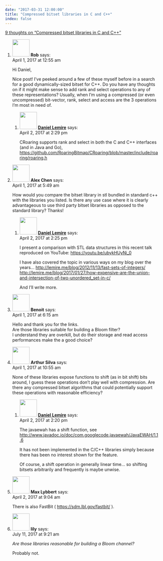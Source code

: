 ```yaml
---
date: "2017-03-31 12:00:00"
title: "Compressed bitset libraries in C and C++"
index: false
---
```


[9 thoughts on &ldquo;Compressed bitset libraries in C and C++&rdquo;](/lemire/blog/2017/03-31-compressed-bitset-libraries-in-c-and-c)

<ol class="comment-list">
<li id="comment-276919" class="comment even thread-even depth-1 parent">
<div class="comment-author vcard">
<img alt src="https://secure.gravatar.com/avatar/7c817f972df58e0bbda28335dc05f641?s=56&#038;d=mm&#038;r=g" srcset="https://secure.gravatar.com/avatar/7c817f972df58e0bbda28335dc05f641?s=112&#038;d=mm&#038;r=g 2x" class="avatar avatar-56 photo" height="56" width="56" decoding="async" /> <b class="fn">Rob</b> <span class="says">says:</span> </div>
<div class="comment-metadata"><time datetime="2017-04-01T00:55:02+00:00">April 1, 2017 at 12:55 am</time></a> </div>
<div class="comment-content">
<p>Hi Daniel,</p>
<p> Nice post! I&rsquo;ve peeked around a few of these myself before in a search for a good dynamically-sized bitset for C++. Do you have any thoughts on if it might make sense to add rank and select operations to any of these representations? Usually, when I&rsquo;m using a compressed (or even uncompressed) bit-vector, rank, select and access are the 3 operations I&rsquo;m most in need of.</p>
</div>
<ol class="children">
<li id="comment-277060" class="comment byuser comment-author-lemire bypostauthor odd alt depth-2">
<div class="comment-author vcard">
<img alt src="https://secure.gravatar.com/avatar/2ca999bef9535950f5b84281a4dab006?s=56&#038;d=mm&#038;r=g" srcset="https://secure.gravatar.com/avatar/2ca999bef9535950f5b84281a4dab006?s=112&#038;d=mm&#038;r=g 2x" class="avatar avatar-56 photo" height="56" width="56" decoding="async" /> <b class="fn"><a href="https://lemire.me/en/" class="url" rel="ugc">Daniel Lemire</a></b> <span class="says">says:</span> </div>
<div class="comment-metadata"><time datetime="2017-04-02T14:29:35+00:00">April 2, 2017 at 2:29 pm</time></a> </div>
<div class="comment-content">
<p>CRoaring supports rank and select in both the C and C++ interfaces (and in Java and Go), <a href="https://github.com/RoaringBitmap/CRoaring/blob/master/include/roaring/roaring.h" rel="nofollow ugc">https://github.com/RoaringBitmap/CRoaring/blob/master/include/roaring/roaring.h</a></p>
</div>
</li>
</ol>
</li>
<li id="comment-276946" class="comment even thread-odd thread-alt depth-1 parent">
<div class="comment-author vcard">
<img alt src="https://secure.gravatar.com/avatar/fce38b7ce8e69d16fe8a26382a5d4a5a?s=56&#038;d=mm&#038;r=g" srcset="https://secure.gravatar.com/avatar/fce38b7ce8e69d16fe8a26382a5d4a5a?s=112&#038;d=mm&#038;r=g 2x" class="avatar avatar-56 photo" height="56" width="56" loading="lazy" decoding="async" /> <b class="fn">Alex Chen</b> <span class="says">says:</span> </div>
<div class="comment-metadata"><time datetime="2017-04-01T05:49:28+00:00">April 1, 2017 at 5:49 am</time></a> </div>
<div class="comment-content">
<p>How would you compare the bitset library in stl bundled in standard c++ with the libraries you listed. Is there any use case where it is clearly advantageous to use third party bitset libraries as opposed to the standard library? Thanks!</p>
</div>
<ol class="children">
<li id="comment-277059" class="comment byuser comment-author-lemire bypostauthor odd alt depth-2">
<div class="comment-author vcard">
<img alt src="https://secure.gravatar.com/avatar/2ca999bef9535950f5b84281a4dab006?s=56&#038;d=mm&#038;r=g" srcset="https://secure.gravatar.com/avatar/2ca999bef9535950f5b84281a4dab006?s=112&#038;d=mm&#038;r=g 2x" class="avatar avatar-56 photo" height="56" width="56" loading="lazy" decoding="async" /> <b class="fn"><a href="https://lemire.me/en/" class="url" rel="ugc">Daniel Lemire</a></b> <span class="says">says:</span> </div>
<div class="comment-metadata"><time datetime="2017-04-02T14:25:09+00:00">April 2, 2017 at 2:25 pm</time></a> </div>
<div class="comment-content">
<p>I present a comparison with STL data structures in this recent talk reproduced on YouTube: <a href="https://youtu.be/ubykHUyNi_0" rel="nofollow ugc">https://youtu.be/ubykHUyNi_0</a></p>
<p>I have also covered the topic in various ways on my blog over the years&#8230; <a href="https://lemire.me/blog/2012/11/13/fast-sets-of-integers/" rel="ugc">http://lemire.me/blog/2012/11/13/fast-sets-of-integers/</a><br/>
<a href="https://lemire.me/blog/2017/01/27/how-expensive-are-the-union-and-intersection-of-two-unordered_set-in-c/" rel="ugc">http://lemire.me/blog/2017/01/27/how-expensive-are-the-union-and-intersection-of-two-unordered_set-in-c/</a></p>
<p>And I&rsquo;ll write more.</p>
</div>
</li>
</ol>
</li>
<li id="comment-276949" class="comment even thread-even depth-1">
<div class="comment-author vcard">
<img alt src="https://secure.gravatar.com/avatar/d3688cfea4f4cfc95cf31028a629a834?s=56&#038;d=mm&#038;r=g" srcset="https://secure.gravatar.com/avatar/d3688cfea4f4cfc95cf31028a629a834?s=112&#038;d=mm&#038;r=g 2x" class="avatar avatar-56 photo" height="56" width="56" loading="lazy" decoding="async" /> <b class="fn">Benoit</b> <span class="says">says:</span> </div>
<div class="comment-metadata"><time datetime="2017-04-01T06:15:28+00:00">April 1, 2017 at 6:15 am</time></a> </div>
<div class="comment-content">
<p>Hello and thank you for the links.<br/>
Are those libraries suitable for building a Bloom filter?<br/>
I understand they are overkill, but do their storage and read access performances make the a good choice?</p>
</div>
</li>
<li id="comment-276961" class="comment odd alt thread-odd thread-alt depth-1 parent">
<div class="comment-author vcard">
<img alt src="https://secure.gravatar.com/avatar/6bb4665a24a42c2596e293eadebcc432?s=56&#038;d=mm&#038;r=g" srcset="https://secure.gravatar.com/avatar/6bb4665a24a42c2596e293eadebcc432?s=112&#038;d=mm&#038;r=g 2x" class="avatar avatar-56 photo" height="56" width="56" loading="lazy" decoding="async" /> <b class="fn">Arthur Silva</b> <span class="says">says:</span> </div>
<div class="comment-metadata"><time datetime="2017-04-01T10:55:32+00:00">April 1, 2017 at 10:55 am</time></a> </div>
<div class="comment-content">
<p>None of these libraries expose functions to shift (as in bit shift) bits around, I guess these operations don&rsquo;t play well with compression. Are there any compressed bitset algorithms that could potentially support these operations with reasonable efficiency?</p>
</div>
<ol class="children">
<li id="comment-277058" class="comment byuser comment-author-lemire bypostauthor even depth-2">
<div class="comment-author vcard">
<img alt src="https://secure.gravatar.com/avatar/2ca999bef9535950f5b84281a4dab006?s=56&#038;d=mm&#038;r=g" srcset="https://secure.gravatar.com/avatar/2ca999bef9535950f5b84281a4dab006?s=112&#038;d=mm&#038;r=g 2x" class="avatar avatar-56 photo" height="56" width="56" loading="lazy" decoding="async" /> <b class="fn"><a href="https://lemire.me/en/" class="url" rel="ugc">Daniel Lemire</a></b> <span class="says">says:</span> </div>
<div class="comment-metadata"><time datetime="2017-04-02T14:20:33+00:00">April 2, 2017 at 2:20 pm</time></a> </div>
<div class="comment-content">
<p>The javaewah has a shift function, see <a href="http://www.javadoc.io/doc/com.googlecode.javaewah/JavaEWAH/1.1.6" rel="nofollow ugc">http://www.javadoc.io/doc/com.googlecode.javaewah/JavaEWAH/1.1.6</a></p>
<p>It has not been implemented in the C/C++ libraries simply because there has been no interest shown for the feature.</p>
<p>Of course, a shift operation in generally linear time&#8230; so shifting bitsets arbitrarily and frequently is maybe unwise.</p>
</div>
</li>
</ol>
</li>
<li id="comment-277039" class="comment odd alt thread-even depth-1">
<div class="comment-author vcard">
<img alt src="https://secure.gravatar.com/avatar/b3eeb7653c4df9b0f1332b9b0ec201ec?s=56&#038;d=mm&#038;r=g" srcset="https://secure.gravatar.com/avatar/b3eeb7653c4df9b0f1332b9b0ec201ec?s=112&#038;d=mm&#038;r=g 2x" class="avatar avatar-56 photo" height="56" width="56" loading="lazy" decoding="async" /> <b class="fn">Max Lybbert</b> <span class="says">says:</span> </div>
<div class="comment-metadata"><time datetime="2017-04-02T09:04:39+00:00">April 2, 2017 at 9:04 am</time></a> </div>
<div class="comment-content">
<p>There is also FastBit ( <a href="https://sdm.lbl.gov/fastbit/" rel="nofollow ugc">https://sdm.lbl.gov/fastbit/</a> ).</p>
</div>
</li>
<li id="comment-283103" class="comment even thread-odd thread-alt depth-1">
<div class="comment-author vcard">
<img alt src="https://secure.gravatar.com/avatar/0f8522f06a235c9ba009b0e1ed30c66c?s=56&#038;d=mm&#038;r=g" srcset="https://secure.gravatar.com/avatar/0f8522f06a235c9ba009b0e1ed30c66c?s=112&#038;d=mm&#038;r=g 2x" class="avatar avatar-56 photo" height="56" width="56" loading="lazy" decoding="async" /> <b class="fn">lily</b> <span class="says">says:</span> </div>
<div class="comment-metadata"><time datetime="2017-07-11T09:21:37+00:00">July 11, 2017 at 9:21 am</time></a> </div>
<div class="comment-content">
<p><em>Are those libraries reasonable for building a Bloom channel? </em></p>
<p>Probably not.</p>
</div>
</li>
</ol>
